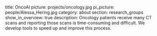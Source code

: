 title: OncoAI
picture: projects/oncology.jpg
pi_picture: people/Alessa_Hering.jpg 
category: about
section: research_groups
show_in_overview: true
description: Oncology patients receive many CT scans and reporting those scans is time-consuming and difficult. We develop tools to speed up and improve this process.